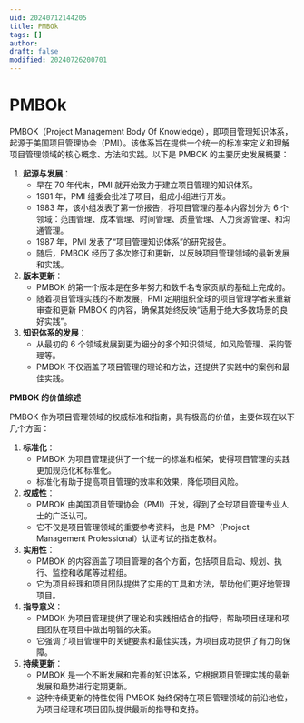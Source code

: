 ```yaml
---
uid: 20240712144205
title: PMBOk
tags: []
author: 
draft: false
modified: 20240726200701
---
```


# PMBOk

PMBOK（Project Management Body Of Knowledge），即项目管理知识体系，起源于美国项目管理协会（PMI）。该体系旨在提供一个统一的标准来定义和理解项目管理领域的核心概念、方法和实践。以下是 PMBOK 的主要历史发展概要：

1. **起源与发展**：
    - 早在 70 年代末，PMI 就开始致力于建立项目管理的知识体系。
    - 1981 年，PMI 组委会批准了项目，组成小组进行开发。
    - 1983 年，该小组发表了第一份报告，将项目管理的基本内容划分为 6 个领域：范围管理、成本管理、时间管理、质量管理、人力资源管理、和沟通管理。
    - 1987 年，PMI 发表了“项目管理知识体系”的研究报告。
    - 随后，PMBOK 经历了多次修订和更新，以反映项目管理领域的最新发展和实践。
2. **版本更新**：
    - PMBOK 的第一个版本是在多年努力和数千名专家贡献的基础上完成的。
    - 随着项目管理实践的不断发展，PMI 定期组织全球的项目管理学者来重新审查和更新 PMBOK 的内容，确保其始终反映“适用于绝大多数场景的良好实践”。
3. **知识体系的发展**：
    - 从最初的 6 个领域发展到更为细分的多个知识领域，如风险管理、采购管理等。
    - PMBOK 不仅涵盖了项目管理的理论和方法，还提供了实践中的案例和最佳实践。

**PMBOK 的价值综述**

PMBOK 作为项目管理领域的权威标准和指南，具有极高的价值，主要体现在以下几个方面：

1. **标准化**：
    - PMBOK 为项目管理提供了一个统一的标准和框架，使得项目管理的实践更加规范化和标准化。
    - 标准化有助于提高项目管理的效率和效果，降低项目风险。
2. **权威性**：
    - PMBOK 由美国项目管理协会（PMI）开发，得到了全球项目管理专业人士的广泛认可。
    - 它不仅是项目管理领域的重要参考资料，也是 PMP（Project Management Professional）认证考试的指定教材。
3. **实用性**：
    - PMBOK 的内容涵盖了项目管理的各个方面，包括项目启动、规划、执行、监控和收尾等过程组。
    - 它为项目经理和项目团队提供了实用的工具和方法，帮助他们更好地管理项目。
4. **指导意义**：
    - PMBOK 为项目管理提供了理论和实践相结合的指导，帮助项目经理和项目团队在项目中做出明智的决策。
    - 它强调了项目管理中的关键要素和最佳实践，为项目成功提供了有力的保障。
5. **持续更新**：
    - PMBOK 是一个不断发展和完善的知识体系，它根据项目管理实践的最新发展和趋势进行定期更新。
    - 这种持续更新的特性使得 PMBOK 始终保持在项目管理领域的前沿地位，为项目经理和项目团队提供最新的指导和支持。